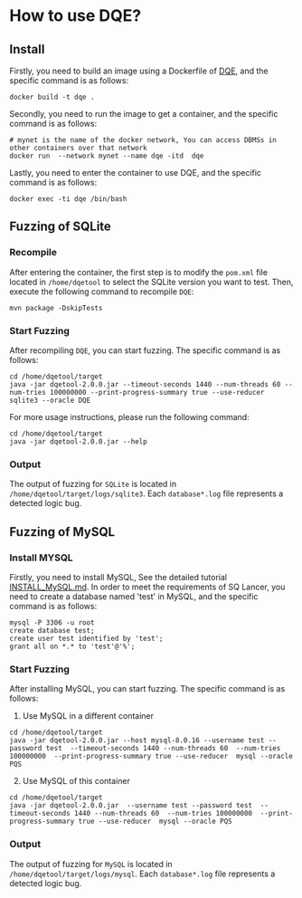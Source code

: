 # How to use DQE?

## Install
Firstly, you need to build an image using a Dockerfile of [DQE](https://github.com/tcse-iscas/dqetool), and the specific command is as follows:
```shell
docker build -t dqe . 
```
Secondly, you need to run the image to get a container, and the specific command is as follows:
```shell
# mynet is the name of the docker network, You can access DBMSs in other containers over that network
docker run  --network mynet --name dqe -itd  dqe
```
Lastly, you need to enter the container to use DQE, and the specific command is as follows:
```shell
docker exec -ti dqe /bin/bash
```
## Fuzzing of SQLite

### Recompile
After entering the container, the first step is to modify the `pom.xml` file located in `/home/dqetool` to select the SQLite version you want to test. Then, execute the following command to recompile `DQE`:
```shell
mvn package -DskipTests
```

### Start Fuzzing
After recompiling `DQE`, you can start fuzzing. The specific command is as follows:
```shell
cd /home/dqetool/target
java -jar dqetool-2.0.0.jar --timeout-seconds 1440 --num-threads 60 --num-tries 100000000 --print-progress-summary true --use-reducer sqlite3 --oracle DQE
```
For more usage instructions, please run the following command:
```shell
cd /home/dqetool/target
java -jar dqetool-2.0.0.jar --help
```

### Output
The output of fuzzing for `SQLite` is located in `/home/dqetool/target/logs/sqlite3`. Each `database*.log` file represents a detected logic bug.

## Fuzzing of MySQL

### Install MYSQL
Firstly, you need to install MySQL, See the detailed tutorial [INSTALL_MySQL.md](https://github.com/Reverie4u/OpenDBFuzz/blob/main/DBMSs/MySQL/INSTALL_MYSQL.md). In order to meet the requirements of SQ Lancer, you need to create a database named 'test' in MySQL, and the specific command is as follows:
```shell
mysql -P 3306 -u root
create database test;
create user test identified by 'test';
grant all on *.* to 'test'@'%';
```

### Start Fuzzing
After installing MySQL, you can start fuzzing. The specific command is as follows:
1. Use MySQL in a different container
```shell
cd /home/dqetool/target
java -jar dqetool-2.0.0.jar --host mysql-8.0.16 --username test --password test  --timeout-seconds 1440 --num-threads 60  --num-tries 100000000  --print-progress-summary true --use-reducer  mysql --oracle PQS
```
2. Use MySQL of this container
```shell
cd /home/dqetool/target
java -jar dqetool-2.0.0.jar  --username test --password test  --timeout-seconds 1440 --num-threads 60  --num-tries 100000000  --print-progress-summary true --use-reducer  mysql --oracle PQS
```
### Output
The output of fuzzing for `MySQL` is located in `/home/dqetool/target/logs/mysql`. Each `database*.log` file represents a detected logic bug.
